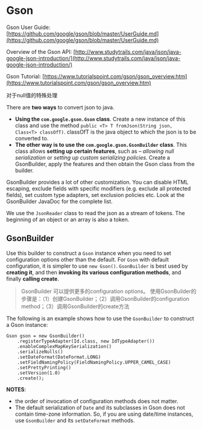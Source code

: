 # Gson #

Gson User Guide: [https://github.com/google/gson/blob/master/UserGuide.md](https://github.com/google/gson/blob/master/UserGuide.md)

Overview of the Gson API: [http://www.studytrails.com/java/json/java-google-json-introduction/](http://www.studytrails.com/java/json/java-google-json-introduction/)

Gson Tutorial: [https://www.tutorialspoint.com/gson/gson_overview.htm](https://www.tutorialspoint.com/gson/gson_overview.htm)

对于null值的特殊处理 


There are **two ways** to convert json to java.

- **Using the `com.google.gson.Gson` class**. Create a new instance of this class and use the method `public <T> T fromJson(String json, Class<T> classOfT)`. classOfT is the java object to which the json is to be converted to.
- **The other way is to use the `com.google.gson.GsonBuilder` class**. This class allows **setting up certain features**, such as – *allowing null serialization* or *setting up custom serializing policies*. Create a GsonBuilder, apply the features and then obtain the Gson class from the builder.

GsonBuilder provides a lot of other customization. You can disable HTML escaping, exclude fields with specific modifiers (e.g. exclude all protected fields), set custom type adapters, set exclusion policies etc. Look at the GsonBuilder JavaDoc for the complete list.

We use the `JsonReader` class to read the json as a stream of tokens. The beginning of an object or an array is also a token. 


## GsonBuilder ##

Use this builder to construct a `Gson` instance when you need to set configuration options other than the default. For `Gson` with default configuration, it is simpler to use `new Gson()`. `GsonBuilder` is best used by **creating it**, and then **invoking its various configuration methods**, and finally **calling create**.

> GsonBuilder 可以提供更多的configuration options。
> 使用GsonBuilder的步骤是：（1）创建GsonBuilder；（2）调用GsonBuilder的configuration method；（3）调用GsonBuilder的create方法

The following is an example shows how to use the `GsonBuilder` to construct a Gson instance:

	Gson gson = new GsonBuilder()
		.registerTypeAdapter(Id.class, new IdTypeAdapter())
		.enableComplexMapKeySerialization()
		.serializeNulls()
		.setDateFormat(DateFormat.LONG)
		.setFieldNamingPolicy(FieldNamingPolicy.UPPER_CAMEL_CASE)
		.setPrettyPrinting()
		.setVersion(1.0)
		.create();

**NOTES**:  
- the order of invocation of configuration methods does not matter.  
- The default serialization of `Date` and its subclasses in Gson does not contain time-zone information. So, if you are using date/time instances, use `GsonBuilder` and its `setDateFormat` methods.











